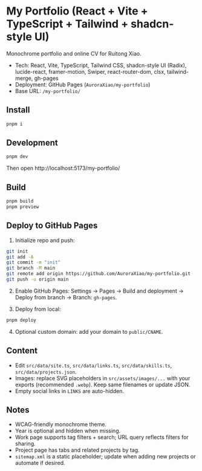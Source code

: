 # My Portfolio (React + Vite + TypeScript + Tailwind + shadcn-style UI)

Monochrome portfolio and online CV for Ruitong Xiao.

- Tech: React, Vite, TypeScript, Tailwind CSS, shadcn-style UI (Radix), lucide-react, framer-motion, Swiper, react-router-dom, clsx, tailwind-merge, gh-pages
- Deployment: GitHub Pages (`AuroraXiao/my-portfolio`)
- Base URL: `/my-portfolio/`

## Install

```bash
pnpm i
```

## Development

```bash
pnpm dev
```

Then open http://localhost:5173/my-portfolio/

## Build

```bash
pnpm build
pnpm preview
```

## Deploy to GitHub Pages

1. Initialize repo and push:

```bash
git init
git add -A
git commit -m "init"
git branch -M main
git remote add origin https://github.com/AuroraXiao/my-portfolio.git
git push -u origin main
```

2. Enable GitHub Pages: Settings → Pages → Build and deployment → Deploy from branch → Branch: `gh-pages`.

3. Deploy from local:

```bash
pnpm deploy
```

4. Optional custom domain: add your domain to `public/CNAME`.

## Content

- Edit `src/data/site.ts`, `src/data/links.ts`, `src/data/skills.ts`, `src/data/projects.json`.
- Images: replace SVG placeholders in `src/assets/images/...` with your exports (recommended `.webp`). Keep same filenames or update JSON.
- Empty social links in `LINKS` are auto-hidden.

## Notes

- WCAG-friendly monochrome theme.
- Year is optional and hidden when missing.
- Work page supports tag filters + search; URL query reflects filters for sharing.
- Project page has tabs and related projects by tag.
- `sitemap.xml` is a static placeholder; update when adding new projects or automate if desired.


